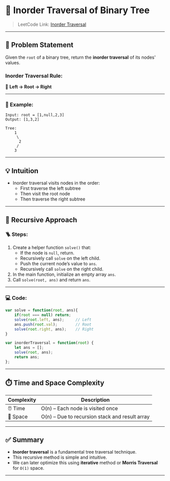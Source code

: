 
# 🌳 Inorder Traversal of Binary Tree

> LeetCode Link: [Inorder Traversal](https://leetcode.com/problems/binary-tree-inorder-traversal/)

---

## 🧠 Problem Statement

Given the `root` of a binary tree, return the **inorder traversal** of its nodes' values.

### Inorder Traversal Rule:
🔁 **Left → Root → Right**

---

### 🧪 Example:

```
Input: root = [1,null,2,3]
Output: [1,3,2]

Tree:
    1
     \
      2
     /
    3
```

---

## 💡 Intuition

- Inorder traversal visits nodes in the order:
  - First traverse the left subtree
  - Then visit the root node
  - Then traverse the right subtree

---

## 🔁 Recursive Approach

### 🪜 Steps:
1. Create a helper function `solve()` that:
   - If the node is `null`, return.
   - Recursively call `solve` on the left child.
   - Push the current node’s value to `ans`.
   - Recursively call `solve` on the right child.
2. In the main function, initialize an empty array `ans`.
3. Call `solve(root, ans)` and return `ans`.

---

### 💻 Code:
```javascript
var solve = function(root, ans){
    if(root === null) return;
    solve(root.left, ans);     // Left
    ans.push(root.val);        // Root
    solve(root.right, ans);    // Right
}

var inorderTraversal = function(root) {
    let ans = [];
    solve(root, ans);
    return ans;
};
```

---

## ⏱️ Time and Space Complexity

| Complexity | Description                    |
|------------|--------------------------------|
| ⏰ Time     | O(n) – Each node is visited once |
| 🧠 Space    | O(n) – Due to recursion stack and result array |

---

## ✅ Summary

- **Inorder traversal** is a fundamental tree traversal technique.
- This recursive method is simple and intuitive.
- We can later optimize this using **iterative** method or **Morris Traversal** for `O(1)` space.

---

